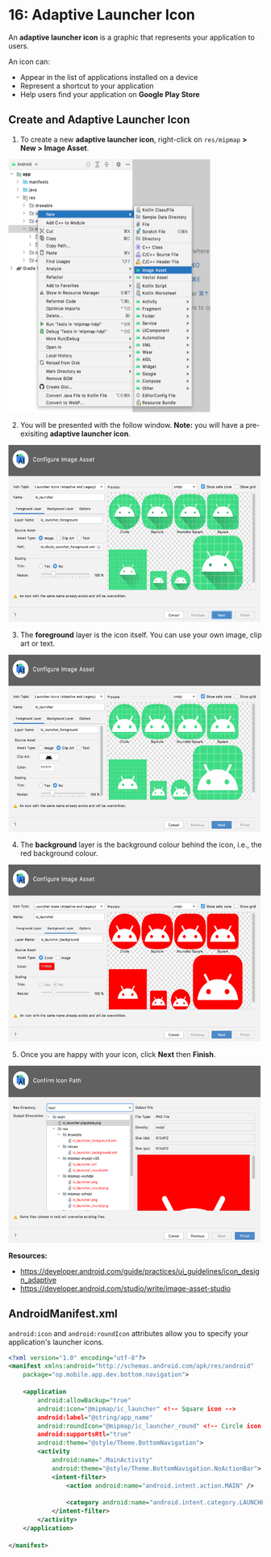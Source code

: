 # **16: Adaptive Launcher Icon**

An **adaptive launcher icon** is a graphic that represents your application to users. 

An icon can:
- Appear in the list of applications installed on a device
- Represent a shortcut to your application
- Help users find your application on **Google Play Store**

## Create and Adaptive Launcher Icon

1. To create a new **adaptive launcher icon**, right-click on `res/mipmap` **> New > Image Asset**.

<img src="../resources/img/16-adaptive-launcher-icon/16-asset-studio-1.png" width="400" height="500" />

2. You will be presented with the follow window. **Note:** you will have a pre-exisiting **adaptive launcher icon**. 

<img src="../resources/img/16-adaptive-launcher-icon/16-asset-studio-2.png" width="500" height="350" />

3. The **foreground** layer is the icon itself. You can use your own image, clip art or text.

<img src="../resources/img/16-adaptive-launcher-icon/16-asset-studio-3.png" width="500" height="350" />

4. The **background** layer is the background colour behind the icon, i.e., the red background colour.

<img src="../resources/img/16-adaptive-launcher-icon/16-asset-studio-4.png" width="500" height="350" />

5. Once you are happy with your icon, click **Next** then **Finish**. 

<img src="../resources/img/16-adaptive-launcher-icon/16-asset-studio-5.png" width="500" height="350" />

**Resources:**
- https://developer.android.com/guide/practices/ui_guidelines/icon_design_adaptive
- https://developer.android.com/studio/write/image-asset-studio

## AndroidManifest.xml

`android:icon` and `android:roundIcon` attributes allow you to specify your application's launcher icons.

```xml
<?xml version="1.0" encoding="utf-8"?>
<manifest xmlns:android="http://schemas.android.com/apk/res/android"
    package="op.mobile.app.dev.bottom.navigation">

    <application
        android:allowBackup="true"
        android:icon="@mipmap/ic_launcher" <!-- Square icon -->
        android:label="@string/app_name"
        android:roundIcon="@mipmap/ic_launcher_round" <!-- Circle icon -->
        android:supportsRtl="true"
        android:theme="@style/Theme.BottomNavigation">
        <activity
            android:name=".MainActivity"
            android:theme="@style/Theme.BottomNavigation.NoActionBar">
            <intent-filter>
                <action android:name="android.intent.action.MAIN" />

                <category android:name="android.intent.category.LAUNCHER" />
            </intent-filter>
        </activity>
    </application>

</manifest>
```
